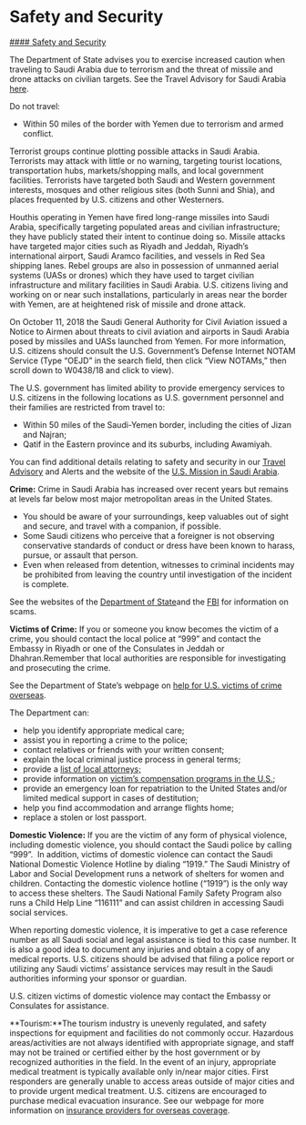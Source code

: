 # Safety and Security

[#### Safety and Security](javascript:void(0); "Safety and Security")

The Department of State advises you to exercise increased caution when traveling to Saudi Arabia due to terrorism and the threat of missile and drone attacks on civilian targets. See the Travel Advisory for Saudi Arabia [here](https://travel.state.gov/content/travel/en/traveladvisories/traveladvisories/saudi-arabia-travel-advisory.html).

Do not travel:

* Within 50 miles of the border with Yemen due to terrorism and armed conflict.

Terrorist groups continue plotting possible attacks in Saudi Arabia. Terrorists may attack with little or no warning, targeting tourist locations, transportation hubs, markets/shopping malls, and local government facilities. Terrorists have targeted both Saudi and Western government interests, mosques and other religious sites (both Sunni and Shia), and places frequented by U.S. citizens and other Westerners.

Houthis operating in Yemen have fired long-range missiles into Saudi Arabia, specifically targeting populated areas and civilian infrastructure; they have publicly stated their intent to continue doing so. Missile attacks have targeted major cities such as Riyadh and Jeddah, Riyadh’s international airport, Saudi Aramco facilities, and vessels in Red Sea shipping lanes. Rebel groups are also in possession of unmanned aerial systems (UASs or drones) which they have used to target civilian infrastructure and military facilities in Saudi Arabia. U.S. citizens living and working on or near such installations, particularly in areas near the border with Yemen, are at heightened risk of missile and drone attack.

On October 11, 2018 the Saudi General Authority for Civil Aviation issued a Notice to Airmen about threats to civil aviation and airports in Saudi Arabia posed by missiles and UASs launched from Yemen. For more information, U.S. citizens should consult the U.S. Government’s Defense Internet NOTAM Service (Type “OEJD” in the search field, then click “View NOTAMs,” then scroll down to W0438/18 and click to view).

The U.S. government has limited ability to provide emergency services to U.S. citizens in the following locations as U.S. government personnel and their families are restricted from travel to:

* Within 50 miles of the Saudi-Yemen border, including the cities of Jizan and Najran;
* Qatif in the Eastern province and its suburbs, including Awamiyah.

You can find additional details relating to safety and security in our [Travel Advisory](https://travel.state.gov/content/travel/en/international-travel/International-Travel-Country-Information-Pages/SaudiArabia.html) and Alerts and the website of the [U.S. Mission in Saudi Arabia](https://sa.usembassy.gov/).

**Crime:** Crime in Saudi Arabia has increased over recent years but remains at levels far below most major metropolitan areas in the United States.

* You should be aware of your surroundings, keep valuables out of sight and secure, and travel with a companion, if possible.
* Some Saudi citizens who perceive that a foreigner is not observing conservative standards of conduct or dress have been known to harass, pursue, or assault that person.
* Even when released from detention, witnesses to criminal incidents may be prohibited from leaving the country until investigation of the incident is complete.

See the websites of the [Department of State](http://travel.state.gov/content/passports/english/emergencies/scams.html)and the [FBI](http://www.fbi.gov/scams-safety/fraud) for information on scams.

**Victims of Crime:** If you or someone you know becomes the victim of a crime, you should contact the local police at “999” and contact the Embassy in Riyadh or one of the Consulates in Jeddah or Dhahran.Remember that local authorities are responsible for investigating and prosecuting the crime.

See the Department of State’s webpage on [help for U.S. victims of crime overseas](http://travel.state.gov/content/passports/en/emergencies/victims.html).

The Department can:

* help you identify appropriate medical care;
* assist you in reporting a crime to the police;
* contact relatives or friends with your written consent;
* explain the local criminal justice process in general terms;
* provide a [list of local attorneys;](https://sa.usembassy.gov/services/?_ga=2.99515228.393403131.1709652246-767268408.1704903735#local)
* provide information on [victim’s compensation programs in the U.S.](http://travel.state.gov/content/passports/english/emergencies/victims.html);
* provide an emergency loan for repatriation to the United States and/or limited medical support in cases of destitution;
* help you find accommodation and arrange flights home;
* replace a stolen or lost passport.

**Domestic Violence:** If you are the victim of any form of physical violence, including domestic violence, you should contact the Saudi police by calling “999”.  In addition, victims of domestic violence can contact the Saudi National Domestic Violence Hotline by dialing “1919.” The Saudi Ministry of Labor and Social Development runs a network of shelters for women and children. Contacting the domestic violence hotline (“1919”) is the only way to access these shelters. The Saudi National Family Safety Program also runs a Child Help Line “116111” and can assist children in accessing Saudi social services.

When reporting domestic violence, it is imperative to get a case reference number as all Saudi social and legal assistance is tied to this case number. It is also a good idea to document any injuries and obtain a copy of any medical reports. U.S. citizens should be advised that filing a police report or utilizing any Saudi victims’ assistance services may result in the Saudi authorities informing your sponsor or guardian.

U.S. citizen victims of domestic violence may contact the Embassy or Consulates for assistance.

**Tourism:**The tourism industry is unevenly regulated, and safety inspections for equipment and facilities do not commonly occur. Hazardous areas/activities are not always identified with appropriate signage, and staff may not be trained or certified either by the host government or by recognized authorities in the field. In the event of an injury, appropriate medical treatment is typically available only in/near major cities. First responders are generally unable to access areas outside of major cities and to provide urgent medical treatment. U.S. citizens are encouraged to purchase medical evacuation insurance. See our webpage for more information on [insurance providers for overseas coverage](http://travel.state.gov/content/passports/en/go/health/insurance-providers.html "insurance providers for overseas coverage").